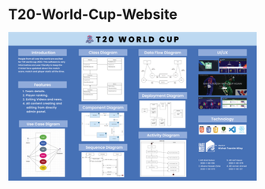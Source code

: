# T20-World-Cup-Website


<p align="center">
  <img src="img/T20 World Cup.jpg" alt="Project Poster" width="1000" />
</p>
